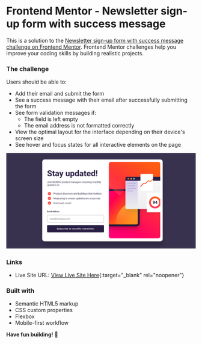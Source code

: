 # Frontend Mentor - Newsletter sign-up form with success message

This is a solution to the [Newsletter sign-up form with success message challenge on Frontend Mentor](https://www.frontendmentor.io/challenges/newsletter-signup-form-with-success-message-3FC1AZbNrv). Frontend Mentor challenges help you improve your coding skills by building realistic projects. 

### The challenge

Users should be able to:

- Add their email and submit the form
- See a success message with their email after successfully submitting the form
- See form validation messages if:
  - The field is left empty
  - The email address is not formatted correctly
- View the optimal layout for the interface depending on their device's screen size
- See hover and focus states for all interactive elements on the page

![](./assets/images/screenshot.png)


### Links

- Live Site URL: [View Live Site Here](https://newsletter-sign-up-frontend.netlify.app/){:target="_blank" rel="noopener"}


### Built with

- Semantic HTML5 markup
- CSS custom properties
- Flexbox
- Mobile-first workflow


**Have fun building!** 🚀

